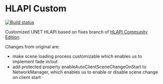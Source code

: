 # HLAPI Custom

[![Build status](https://ci.appveyor.com/api/projects/status/g22xd40dlg6opj9n/branch/master?svg=true)](https://ci.appveyor.com/project/CdecPGL/hlapi-custom/branch/master)

Customized UNET HLAPI based on fixes branch of [HLAPI Community Edition](https://github.com/vis2k/HLAPI-Community-Edition).

Changes from original are:

- make scene loading process customizable which enables us to implement fade in/out
- add protected property enableAutoClientSceneChangeOnStart to NetworkManager, which enables us to enable or disable scene change on client start
